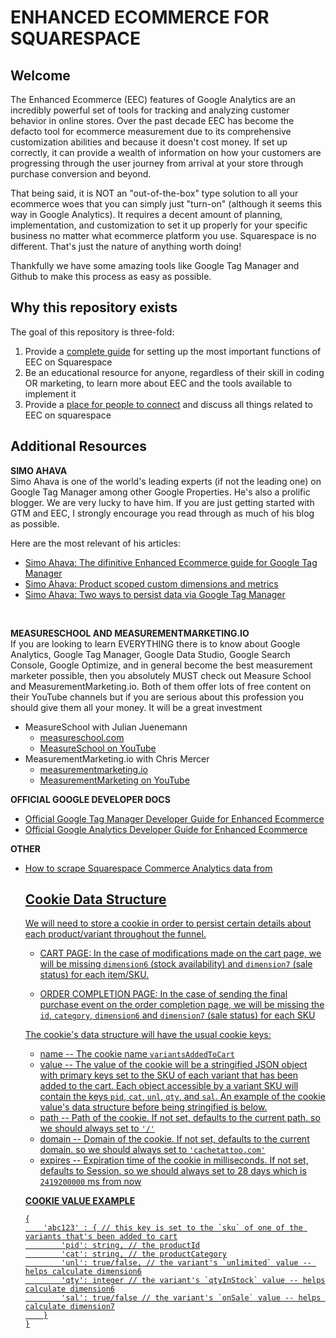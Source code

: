 # ENHANCED ECOMMERCE FOR SQUARESPACE
## Welcome
The Enhanced Ecommerce (EEC) features of Google Analytics are an incredibly powerful set of tools for tracking and analyzing customer behavior in online stores. Over the past decade EEC has become the defacto tool for ecommerce measurement due to its comprehensive customization abilities and because it doesn't cost money. If set up correctly, it can provide a wealth of information on how your customers are progressing through the user journey from arrival at your store through purchase conversion and beyond.

That being said, it is NOT an "out-of-the-box" type solution to all your ecommerce woes that you can simply just "turn-on" (although it seems this way in Google Analytics). It requires a decent amount of planning, implementation, and customization to set it up properly for your specific business no matter what ecommerce platform you use. Squarespace is no different. That's just the nature of anything worth doing!

Thankfully we have some amazing tools like Google Tag Manager and Github to make this process as easy as possible.

## Why this repository exists
The goal of this repository is three-fold:
1. Provide a [complete guide](./guide/) for setting up the most important functions of EEC on Squarespace
2. Be an educational resource for anyone, regardless of their skill in coding OR marketing, to learn more about EEC and the tools available to implement it
3. Provide a [place for people to connect](https://github.com/EfficiencyJunky/eec-for-squarespace/discussions) and discuss all things related to EEC on squarespace


## Additional Resources
**SIMO AHAVA**<br/>
Simo Ahava is one of the world's leading experts (if not the leading one) on Google Tag Manager among other Google Properties. He's also a prolific blogger. We are very lucky to have him. If you are just getting started with GTM and EEC, I strongly encourage you read through as much of his blog as possible.

Here are the most relevant of his articles:
* [Simo Ahava: The difinitive Enhanced Ecommerce guide for Google Tag Manager](https://www.simoahava.com/analytics/enhanced-ecommerce-guide-for-google-tag-manager/)
* [Simo Ahava: Product scoped custom dimensions and metrics](https://www.simoahava.com/gtm-tips/product-scoped-custom-dimensions-and-metrics/)
* [Simo Ahava: Two ways to persist data via Google Tag Manager](https://www.simoahava.com/analytics/two-ways-to-persist-data-via-google-tag-manager/)

<br/>

**MEASURESCHOOL AND MEASUREMENTMARKETING.IO**<br/>
If you are looking to learn EVERYTHING there is to know about Google Analytics, Google Tag Manager, Google Data Studio, Google Search Console, Google Optimize, and in general become the best measurement marketer possible, then you absolutely MUST check out Measure School and MeasurementMarketing.io. Both of them offer lots of free content on their YouTube channels but if you are serious about this profession you should give them all your money. It will be a great investment<br/>

* MeasureSchool with Julian Juenemann
  * [measureschool.com](https://measureschool.com/)
  * [MeasureSchool on YouTube](https://www.youtube.com/channel/UClgihdkPzNDtuoQy4xDw5mA)
* MeasurementMarketing.io with Chris Mercer
  * [measurementmarketing.io](https://measurementmarketing.io/)
  * [MeasurementMarketing on YouTube](https://www.youtube.com/c/MeasurementMarketingio/videos)


**OFFICIAL GOOGLE DEVELOPER DOCS**<br/>
* [Official Google Tag Manager Developer Guide for Enhanced Ecommerce](https://developers.google.com/tag-manager/enhanced-ecommerce)
* [Official Google Analytics Developer Guide for Enhanced Ecommerce](https://developers.google.com/analytics/devguides/collection/analyticsjs/enhanced-ecommerce)

**OTHER**
* [How to scrape Squarespace Commerce Analytics data from <script> tags in an <html> document](https://stackoverflow.com/questions/58053572/scraping-information-from-a-script-tag-using-javascript/64887166#64887166)


---
# THE GUIDE
If you already understand how EEC works, are familiar with Google Tag Manager (GTM), and understand at least the basics of Javascript, or you just want to dive in, feel free to click the "GET STARTED" link below.

If you are new to the world of Ecommerce, or any of the other things I just mentioned, you might consider reading further before jumping into the guide.

Of course if you do end up making it through this guide I would love to hear your thoughts on how it went or what could be improved. please post on the [discussion board](https://github.com/EfficiencyJunky/eec-for-squarespace/discussions) and let me know!

## [GET STARTED](./guide/)


---
---
---
# EVERYTHING BELOW THIS LINE IS STILL ACTIVELY BEING WRITTEN. EXCUSE THE MESS!
---
---
---
# THE GOOGLE ANALYTICS ENHANCED ECOMMERCE FUNNEL
1. **Impressions** (not an EEC action)
	*	When a customer sees a product either on a store page, or as a related item on another product page in the "YOU MIGHT ALSO LIKE" section.

2. **Impression Click**
	*	When a customer clicks on a product they saw as an impression

3. **Product Detail View**
	*	When a customer clicks on a product to view that product's detail view. In some cases, a site may also have "Quick View" available (this could complicate implementation slightly)

4. **Add To Cart**
	*	When a customer adds an item to cart 
	*	**NOTE:** *This can happen from a product detail view OR if a modification is made to the number of items in the customer's cart while on the `/cart` page*

5. **Remove From Cart**
	*	When a customer removes an item from their cart 
	*	**NOTE:** *This only happens if a modification is made to the number of items in the customer's cart while on the `/cart` page*

6. **Checkout**
	*	When a customer initiates the checkout process. 
	*	**NOTE:** *This one is a little tricky with Squarespace (at least in the lower tiers of service) because Squarespace DOES NOT do Code Injections on their externally hosted secure checkout page. So we will only be able to send an EEC event when a customer clicks the "Checkout" button and then when they complete their transaction by landing on the "Order Complete" page. If they don't complete their transaction we won't know what they did on the checkout page. This cannot be fixed.*

7. **Purchase**
	*	When a customer completes a transaction and lands on the "Order Complete" page

---
## CUSTOM DIMENSIONS AND METRICS
*	dimension4 	- SS Transaction ID
*	dimension5 	- SS SKU
*	dimension6 	- SS Availability - 'In Stock' : 'Sold Out'
*	dimension7 	- SS Sale Status - 'On Sale' : 'Regular Price'
*	metric1 	- Cart Value - The combined value of products added or removed from cart - Scope: Product -- Type: Currency (Decimal)



---
# DATA STRUCTURES
## productJSON -- Contains Product and Product Variant information

* A product is what we will call the highest level data structure for any item for sale on a website. NOTE: Squarespace often refers to this as an "item"
* PRODUCT DETAILS: The productJSON data structure must include at least the product's "productId" AND/OR "productName" AND "productCategory". In practice we will also include a variant.
* VARIANT DETAILS: The `variants` object in a productJSON contains a list of `variant` objects. Currently there is only ever 0 or 1 variant in the list but in the future we may need to add more
  * 0 VARIANTS: In the case where it is not desireable or possible to send any variant information, the `variants` object should be set to `[]`. This will most commonly occur in the case of a product impression or product click.
  * 1 VARIANT: In any case where it is feasible (any action in the funnel after Product Click), the variants list should contain one variant. In the case of a Product Detail View, we could leave the variants list set to `[]` since the Product Detail View describes a product that may contain multiple variants. But we can also send a single variant to describe the displayed characteristics of the product. To do this, we will set the `sku` == "not_added" and will have to figure out the proper values for `price`, `unlimited`, `qtyInStock` and `onSale` in order to create an `eec.detail` object that will send along the displayed characteristics of the product.
  * MULTIPLE VARIANTS: At this point in time there doesn't seem to be a case where a product would be sent with multiple variants but it's possible there will be a case for this in the future

<script>
var productJSON = {
	'productId': alphanumeric String,
	'productName': String,
	'productCategory': String,
	// may want to add 'productPrice' but this is TBD
	'variants': List of variant Objects // CAN BE SET TO `[]` for `eec.detail` object
	[{
		'sku': alphanumeric String, // either the sku of the variant or "not_added"
		'price': String (a 2 decimal Number cast as String),
		'unlimited': Boolean,
		'qtyInStock': Integer, // can be 0 if unlimited is true
		'onSale': Boolean
	}]
}
</script>


	
## Cookie Data Structure
We will need to store a cookie in order to persist certain details about each product/variant throughout the funnel.

*	CART PAGE: In the case of modifications made on the cart page, we will be missing  `dimension6` (stock availability) and `dimension7` (sale status) for each item/SKU.

*	ORDER COMPLETION PAGE: In the case of sending the final purchase event on the order completion page, we will be missing the `id`, `category`, `dimension6` and `dimension7` (sale status) for each SKU


The cookie's data structure will have the usual cookie keys:
  * name -- The cookie name `variantsAddedToCart`
  * value -- The value of the cookie will be a stringified JSON object with primary keys set to the SKU of each variant that has been added to the cart. Each object accessible by a variant SKU will contain the keys `pid`, `cat`, `unl`, `qty`, and `sal`. An example of the cookie value's data structure before being stringified is below.
  * path -- Path of the cookie. If not set, defaults to the current path. so we should always set to `'/'`
  * domain -- Domain of the cookie. If not set, defaults to the current domain. so we should always set to `'cachetattoo.com'`
  * expires -- Expiration time of the cookie in milliseconds. If not set, defaults to Session. so we should always set to 28 days which is `2419200000` ms from now


**COOKIE VALUE EXAMPLE**
```
{
	'abc123' : { // this key is set to the `sku` of one of the variants that's been added to cart
		'pid': string, // the productId
		'cat': string, // the productCategory
		'unl': true/false, // the variant's `unlimited` value -- helps calculate dimension6
		'qty': integer // the variant's `qtyInStock` value -- helps calculate dimension6
		'sal': true/false // the variant's `onSale` value -- helps calculate dimension7
	}
}
```


